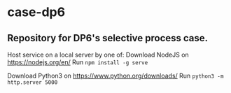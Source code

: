 # case-dp6
## Repository for DP6's selective process case.

Host service on a local server by one of:
  Download NodeJS on https://nodejs.org/en/
  Run `npm install -g serve`

  Download Python3 on https://www.python.org/downloads/
  Run `python3 -m http.server 5000`

